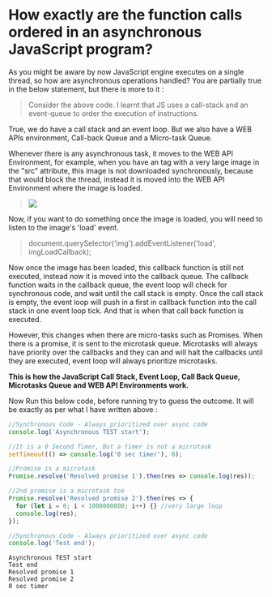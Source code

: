 # How exactly are the function calls ordered in an asynchronous JavaScript program?

As you might be aware by now JavaScript engine executes on a single thread, so how are asynchronous operations handled? You are partially true in the below statement, but there is more to it :

> Consider the above code. I learnt that JS uses a call-stack and an event-queue to order the execution of instructions.

True, we do have a call stack and an event loop. But we also have a WEB APIs environment, Call-back Queue and a Micro-task Queue.

Whenever there is any asynchronous task, it moves to the WEB API Environment, for example, when you have an tag with a very large image in the "src" attribute, this image is not downloaded synchronously, because that would block the thread, instead it is moved into the WEB API Environment where the image is loaded.

> <img src="largeimg.jpg">

Now, if you want to do something once the image is loaded, you will need to listen to the image's 'load' event.

> document.querySelector('img').addEventListener('load', imgLoadCallback);

Now once the image has been loaded, this callback function is still not executed, instead now it is moved into the callback queue. The callback function waits in the callback queue, the event loop will check for synchronous code, and wait until the call stack is empty. Once the call stack is empty, the event loop will push in a first in callback function into the call stack in one event loop tick. And that is when that call back function is executed.

However, this changes when there are micro-tasks such as Promises. When there is a promise, it is sent to the microtask queue. Microtasks will always have priority over the callbacks and they can and will halt the callbacks until they are executed, event loop will always prioritize microtasks.

**This is how the JavaScript Call Stack, Event Loop, Call Back Queue, Microtasks Queue and WEB API Environments work.**


Now Run this below code, before running try to guess the outcome. It will be exactly as per what I have written above :

```js
//Synchronous Code - Always prioritized over async code
console.log('Asynchronous TEST start');

//It is a 0 Second Timer, But a timer is not a microtask
setTimeout(() => console.log('0 sec timer'), 0);

//Promise is a microtask
Promise.resolve('Resolved promise 1').then(res => console.log(res)); 

//2nd promise is a microtask too
Promise.resolve('Resolved promise 2').then(res => {
  for (let i = 0; i < 1000000000; i++) {} //very large loop
  console.log(res);
});

//Synchronous Code - Always prioritized over async code
console.log('Test end');
```
```
Asynchronous TEST start
Test end
Resolved promise 1
Resolved promise 2
0 sec timer
```